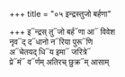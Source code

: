 +++
title = "०५ इन्द्रस्तुजो बर्हणा"

+++
इ᳓न्द्रस् तु᳓जो बर्ह᳓णा आ᳓ विवेश  
नृव᳓द् द᳓धानो न᳓रिया पुरू᳓णि  
अ᳓चेतयद् धि᳓य इमा᳓ जरित्रे᳓  
प्रे᳓मं᳓ व᳓र्णम् अतिरच् छुक्र᳓म् आसाम्